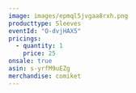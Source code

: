 ```yaml
---
image: images/epmql5jvgaa8rxh.png
producttype: Sleeves
eventId: "O-dvjHAX5"
pricings:
  - quantity: 1
    price: 25
onsale: true
asin: s-yrfM9uEZg
merchandise: comiket
---
```

